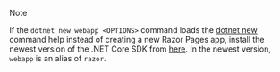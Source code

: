 > [!NOTE]
> If the `dotnet new webapp <OPTIONS>` command loads the [dotnet new](/dotnet/core/tools/dotnet-new) command help instead of creating a new Razor Pages app, install the newest version of the .NET Core SDK from [here](https://www.microsoft.com/net/download). In the newest version, `webapp` is an alias of `razor`.
